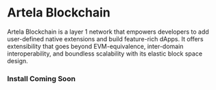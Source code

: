 # Artela Blockchain
Artela Blockchain is a layer 1 network that empowers developers to add user-defined native extensions and build feature-rich dApps. It offers extensibility that goes beyond EVM-equivalence, inter-domain interoperability, and boundless scalability with its elastic block space design.

### Install Coming Soon
